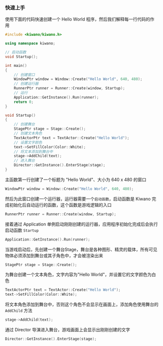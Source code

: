 ### 快速上手

使用下面的代码快速创建一个 Hello World 程序，然后我们解释每一行代码的作用

```cpp
#include <kiwano/kiwano.h>

using namespace kiwano;

// 启动函数
void Startup();

int main()
{
    // 创建窗口
    WindowPtr window = Window::Create("Hello World", 640, 480);
    // 创建运行器
    RunnerPtr runner = Runner::Create(window, Startup);
    // 运行
    Application::GetInstance().Run(runner);
    return 0;
}

void Startup()
{
    // 创建舞台
    StagePtr stage = Stage::Create();
    // 创建文本角色
    TextActorPtr text = TextActor::Create("Hello World");
    // 设置文字颜色
    text->SetFillColor(Color::White);
    // 将文本添加到舞台中
    stage->AddChild(text);
    // 进入舞台
    Director::GetInstance().EnterStage(stage);
}
```

主函数第一行创建了一个标题为 "Hello World"、大小为 640 x 480 的窗口

```cpp
WindowPtr window = Window::Create("Hello World", 640, 480);
```

然后为此窗口创建一个运行器，运行器需要一个`启动函数`，启动函数是 Kiwano 完成初始化后自动运行的函数，这个函数是游戏逻辑的入口

```cpp
RunnerPtr runner = Runner::Create(window, Startup);
```

接着通过 Application 单例启动刚刚创建的运行器，应用程序初始化完成后会执行启动函数 `Startup`

```cpp
Application::GetInstance().Run(runner);
```

当游戏启动后，先创建一个舞台Stage，舞台是各种图形、精灵的载体，所有可见物体必须添加到舞台或其子角色中，才会被渲染出来

```cpp
StagePtr stage = Stage::Create();
```

为舞台创建一个文本角色，文字内容为"Hello World"，并设置它的文字颜色为白色

```cpp
TextActorPtr text = TextActor::Create("Hello World");
text->SetFillColor(Color::White);
```

将文本角色添加到舞台中，否则这个角色不会显示在画面上，添加角色使用舞台的 `AddChild` 方法

```cpp
stage->AddChild(text);
```

通过 Director 导演进入舞台，游戏画面上会显示出刚刚创建的文字

```cpp
Director::GetInstance().EnterStage(stage);
```
